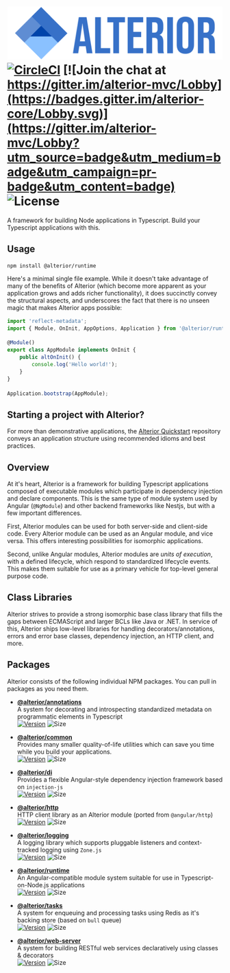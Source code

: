 # ![Alterior](./logo.svg) [![CircleCI](https://circleci.com/gh/alterior-mvc/alterior/tree/master.svg?style=shield)](https://circleci.com/gh/alterior-mvc/alterior/tree/master) [![Join the chat at https://gitter.im/alterior-mvc/Lobby](https://badges.gitter.im/alterior-core/Lobby.svg)](https://gitter.im/alterior-mvc/Lobby?utm_source=badge&utm_medium=badge&utm_campaign=pr-badge&utm_content=badge) ![License](https://img.shields.io/npm/l/@alterior/runtime.svg)


A framework for building Node applications in Typescript. Build 
your Typescript applications with this. 

## Usage

```
npm install @alterior/runtime
```

Here's a minimal single file example. While it doesn't take 
advantage of many of the benefits of Alterior (which become more apparent as 
your application grows and adds richer functionality), it does succinctly 
convey the structural aspects, and underscores the
fact that there is no unseen magic that makes Alterior apps possible:

```typescript
import 'reflect-metadata';
import { Module, OnInit, AppOptions, Application } from '@alterior/runtime';

@Module()
export class AppModule implements OnInit {
    public altOnInit() {
        console.log('Hello world!');
    }
}

Application.bootstrap(AppModule);
``` 

## Starting a project with Alterior?

For more than demonstrative applications, the [Alterior Quickstart](https://github.com/alterior-mvc/quickstart) repository conveys an application structure using recommended idioms and best practices.

## Overview

At it's heart, Alterior is a framework for building Typescript applications composed of executable modules which participate in dependency injection and declare components.
This is the same type of module system used by Angular (`@NgModule`) and other backend frameworks like Nestjs, but with a few important differences.

First, Alterior modules can be used for both server-side and client-side code. Every Alterior 
module can be used as an Angular module, and vice versa. This offers interesting possibilities
for isomorphic applications.

Second, unlike Angular modules, Alterior modules are _units of execution_, with a defined lifecycle, which respond to standardized lifecycle events. This makes them suitable for 
use as a primary vehicle for top-level general purpose code. 

## Class Libraries

Alterior strives to provide a strong isomorphic base class library that fills the gaps between 
ECMAScript and larger BCLs like Java or .NET. In service of this, Alterior ships low-level 
libraries for handling decorators/annotations, errors and error base classes, dependency 
injection, an HTTP client, and more. 

## Packages
Alterior consists of the following individual NPM packages. You can pull in packages as you need them.

- **[@alterior/annotations](packages/annotations/README.md)**  
  A system for decorating and introspecting standardized metadata on programmatic elements in Typescript  
  [![Version](https://img.shields.io/npm/v/@alterior/annotations.svg)](https://www.npmjs.com/package/@alterior/annotations)
  ![Size](https://img.shields.io/bundlephobia/min/@alterior/annotations.svg)
  
- **[@alterior/common](packages/common/README.md)**  
  Provides many smaller quality-of-life utilities which can save you
time while you build your applications.  
  [![Version](https://img.shields.io/npm/v/@alterior/common.svg)](https://www.npmjs.com/package/@alterior/common)
  ![Size](https://img.shields.io/bundlephobia/min/@alterior/common.svg)

- **[@alterior/di](packages/di/README.md)**  
  Provides a flexible Angular-style dependency injection framework based on `injection-js`  
  [![Version](https://img.shields.io/npm/v/@alterior/di.svg)](https://www.npmjs.com/package/@alterior/di)
  ![Size](https://img.shields.io/bundlephobia/min/@alterior/di.svg)

- **[@alterior/http](packages/http/README.md)**  
  HTTP client library as an Alterior module (ported from `@angular/http`)  
  [![Version](https://img.shields.io/npm/v/@alterior/http.svg)](https://www.npmjs.com/package/@alterior/http)
  ![Size](https://img.shields.io/bundlephobia/min/@alterior/http.svg)
  
- **[@alterior/logging](packages/logging/README.md)**  
  A logging library which supports pluggable listeners and context-tracked logging using `Zone.js`  
  [![Version](https://img.shields.io/npm/v/@alterior/logging.svg)](https://www.npmjs.com/package/@alterior/logging)
  ![Size](https://img.shields.io/bundlephobia/min/@alterior/logging.svg)

- **[@alterior/runtime](packages/runtime/README.md)**  
  An Angular-compatible module system suitable for use in Typescript-on-Node.js applications  
  [![Version](https://img.shields.io/npm/v/@alterior/runtime.svg)](https://www.npmjs.com/package/@alterior/runtime)
  ![Size](https://img.shields.io/bundlephobia/min/@alterior/runtime.svg)

- **[@alterior/tasks](packages/tasks/README.md)**  
  A system for enqueuing and processing tasks using Redis as it's backing store (based on `bull` queue)  
  [![Version](https://img.shields.io/npm/v/@alterior/tasks.svg)](https://www.npmjs.com/package/@alterior/tasks)
  ![Size](https://img.shields.io/bundlephobia/min/@alterior/tasks.svg)

- **[@alterior/web-server](packages/web-server/README.md)**  
  A system for building RESTful web services declaratively using classes & decorators  
  [![Version](https://img.shields.io/npm/v/@alterior/web-server.svg)](https://www.npmjs.com/package/@alterior/web-server)
  ![Size](https://img.shields.io/bundlephobia/min/@alterior/web-server.svg)

